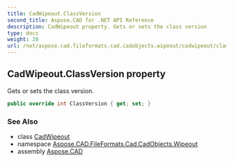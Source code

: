 ```yaml
---
title: CadWipeout.ClassVersion
second_title: Aspose.CAD for .NET API Reference
description: CadWipeout property. Gets or sets the class version
type: docs
weight: 20
url: /net/aspose.cad.fileformats.cad.cadobjects.wipeout/cadwipeout/classversion/
---
```

## CadWipeout.ClassVersion property

Gets or sets the class version.

```csharp
public override int ClassVersion { get; set; }
```

### See Also

* class [CadWipeout](../)
* namespace [Aspose.CAD.FileFormats.Cad.CadObjects.Wipeout](../../cadwipeout/)
* assembly [Aspose.CAD](../../../)


